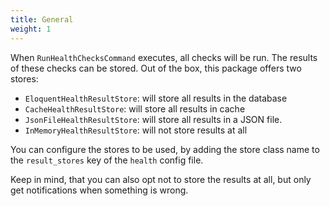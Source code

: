 ```yaml
---
title: General
weight: 1
---
```


When `RunHealthChecksCommand` executes, all checks will be run. The results of these checks can be stored. Out of the box, this package offers two stores:

- `EloquentHealthResultStore`: will store all results in the database
- `CacheHealthResultStore`: will store all results in cache
- `JsonFileHealthResultStore`: will store all results in a JSON file.
- `InMemoryHealthResultStore`: will not store results at all

You can configure the stores to be used, by adding the store class name to the `result_stores` key of the `health` config file. 

Keep in mind, that you can also opt not to store the results at all, but only get notifications when something is wrong.
